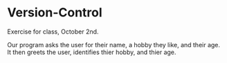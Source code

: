 # Version-Control
Exercise for class, October 2nd. 

Our program asks the user for their name, a hobby they like, and their age. It then greets the user, identifies thier hobby, and thier age. 